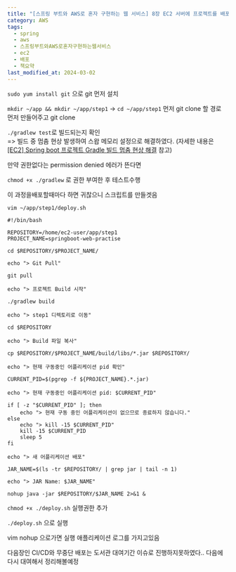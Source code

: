 ```yaml
---
title: "[스프링 부트와 AWS로 혼자 구현하는 웹 서비스] 8장 EC2 서버에 프로젝트를 배포해 보자"
category: AWS
tags:
  - spring
  - aws
  - 스프링부트와AWS로혼자구현하는웹서비스
  - ec2
  - 배포
  - 책요약
last_modified_at: 2024-03-02
---
```

`sudo yum install git` 으로 git 먼저 설치

`mkdir ~/app && mkdir ~/app/step1` → `cd ~/app/step1` 먼저 git clone 할 경로 먼저 만들어주고 git clone 

`./gradlew test`로 빌드되는지 확인	
=> 빌드 중 멈춤 현상 발생하여 스왑 메모리 설정으로 해결하였다. (자세한 내용은 [[EC2] Spring boot 프로젝트 Gradle 빌드 멈춤 현상 해결](https://nunnunnu.github.io/swap%EB%A9%94%EB%AA%A8%EB%A6%AC/) 참고)

만약 권한없다는 permission denied 에러가 뜬다면 

`chmod +x ./gradlew` 로 권한 부여한 후 테스트수행

이 과정을배포할때마다 하면 귀찮으니 스크립트를 만들겟음

`vim ~/app/step1/deploy.sh`

```
#!/bin/bash

REPOSITORY=/home/ec2-user/app/step1
PROJECT_NAME=springboot-web-practise

cd $REPOSITORY/$PROJECT_NAME/

echo "> Git Pull"

git pull

echo "> 프로젝트 Build 시작"

./gradlew build

echo "> step1 디렉토리로 이동"

cd $REPOSITORY

echo "> Build 파일 복사"

cp $REPOSITORY/$PROJECT_NAME/build/libs/*.jar $REPOSITORY/

echo "> 현재 구동중인 어플리케이션 pid 확인"

CURRENT_PID=$(pgrep -f ${PROJECT_NAME}.*.jar)

echo "> 현재 구동중인 어플리케이션 pid: $CURRENT_PID"

if [ -z "$CURRENT_PID" ]; then
	echo "> 현재 구동 중인 어플리케이션이 없으므로 종료하지 않습니다."
else
	echo "> kill -15 $CURRENT_PID"
    kill -15 $CURRENT_PID
    sleep 5
fi

echo "> 새 어플리케이션 배포"

JAR_NAME=$(ls -tr $REPOSITORY/ | grep jar | tail -n 1)

echo "> JAR Name: $JAR_NAME"

nohup java -jar $REPOSITORY/$JAR_NAME 2>&1 &

```

`chmod +x ./deploy.sh` 실행권한 추가

`./deploy.sh` 으로 실행

vim nohup 으로가면 실행 애플리케이션 로그를 가지고있음

다음장인 CI/CD와 무중단 배포는 도서관 대여기간 이슈로 진행하지못하였다.. 다음에 다시 대여해서 정리해볼예정
